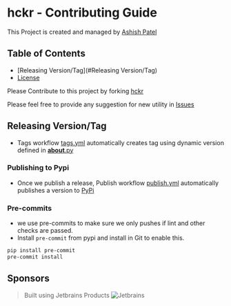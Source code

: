 # hckr - Contributing Guide

This Project is created and managed by [Ashish Patel](http://pateash.in/)

## Table of Contents

- [Releasing Version/Tag](#Releasing Version/Tag)
- [License](#license)

Please Contribute to this project by forking [hckr](https://github.com/pateash/hckr/)

Please feel free to provide any suggestion for new utility in [Issues](https://github.com/pateash/hckr/issues)

## Releasing Version/Tag
* Tags workflow [tags.yml](.github%2Fworkflows%2Ftags.yml) automatically creates tag using dynamic version defined in [__about__.py](src%2Fhckr%2F__about__.py)

### Publishing to Pypi
* Once we publish a release, Publish workflow [publish.yml](.github%2Fworkflows%2Fpublish.yml) automatically publishes a version to  [PyPi](https://pypi.org/p/hckr)


### Pre-commits
* we use pre-commits to make sure we only pushes if lint and other checks are passed.
* Install `pre-commit` from pypi and install in Git to enable this.
```bash 
pip install pre-commit
pre-commit install
```

## Sponsors
> Built using Jetbrains Products
![Jetbrains](https://www.jetbrains.com/company/brand/img/jetbrains_logo.png)

